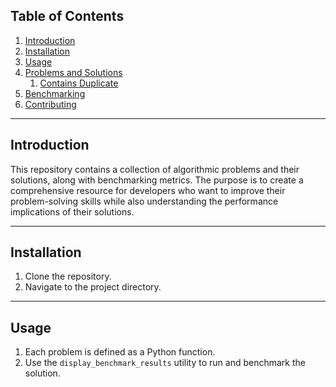 ## Table of Contents

1. [Introduction](#introduction)
2. [Installation](#installation)
3. [Usage](#usage)
4. [Problems and Solutions](#problems-and-solutions)
    1. [Contains Duplicate](#contains-duplicate)
5. [Benchmarking](#benchmarking)
6. [Contributing](#contributing)

---

## Introduction

This repository contains a collection of algorithmic problems and their solutions, along with benchmarking metrics. The purpose is to create a comprehensive resource for developers who want to improve their problem-solving skills while also understanding the performance implications of their solutions.

---

## Installation

1. Clone the repository.
2. Navigate to the project directory.

---

## Usage

1. Each problem is defined as a Python function.
2. Use the `display_benchmark_results` utility to run and benchmark the solution.